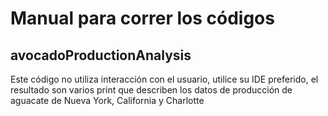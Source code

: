 # Manual para correr los códigos

## avocadoProductionAnalysis
Este código no utiliza interacción con el usuario, utilice su IDE preferido, el resultado son varios print que describen los datos de producción de aguacate de Nueva York, California y Charlotte
